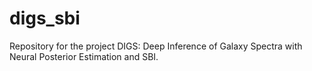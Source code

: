 # digs_sbi
Repository for the project DIGS: Deep Inference of Galaxy Spectra with Neural Posterior Estimation and SBI.
